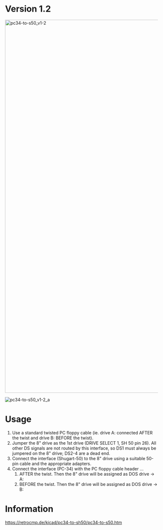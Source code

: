 # Version 1.2

<img width="1231" alt="pc34-to-s50_v1-2" src="https://user-images.githubusercontent.com/52176362/119267577-95383a00-bbef-11eb-85c4-89049008e32a.png">

![pc34-to-s50_v1-2_a](https://user-images.githubusercontent.com/52176362/119269741-86ef1b80-bbf9-11eb-8e46-12e0e1c9fdc9.jpg)

# Usage

1. Use a standard twisted PC floppy cable (ie. drive A: connected AFTER the twist and drive B: BEFORE the twist).
2. Jumper the 8" drive as the 1st drive (DRIVE SELECT 1, SH 50 pin 26). All other DS signals are not routed by this interface, so DS1 must always be jumpered on the 8" drive; DS2-4 are a dead end.
3. Connect the interface (Shugart-50) to the 8" drive using a suitable 50-pin cable and the appropriate adapters.
4. Connect the interface (PC-34) with the PC floppy cable header ...
    1. AFTER the twist. Then the 8" drive will be assigned as DOS drive -> A:
    2. BEFORE the twist. Then the 8" drive will be assigned as DOS drive -> B:

# Information

https://retrocmp.de/kicad/pc34-to-sh50/pc34-to-s50.htm
